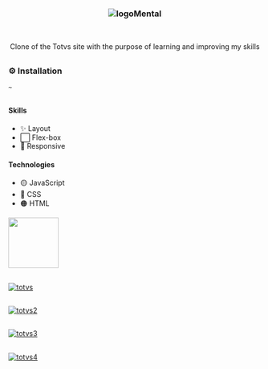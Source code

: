 ### <p align='center'> ![logoMental](https://github.com/fabioVitorio/pag_bootstrap/assets/109548564/acbc2aca-4aa3-42a4-a6d4-7a3ce01cf09e) </p>
<br>
<p align='center'> Clone of the Totvs site with the purpose of learning and improving my skills
<br></p>

##
### ⚙️ Installation
```bash
~
```
##
#### Skills
- ✨ Layout <br>
- ⬜ Flex-box <br>
- 📱 Responsive <br>
 #### Technologies
- 🟡 JavaScript <br>
- 🔵 CSS <br>
- 🟠 HTML <br>

<div>
  <img height="100em" src="https://github-readme-stats.vercel.app/api/pin/?username=fabioVitorio&repo=clone_totvs"/>
  <a href="https://github.com/fabioVitorio">
</div>
  
##
![totvs](https://user-images.githubusercontent.com/109548564/196009432-5d42c84d-efec-44e0-a1e9-d343dc1a5056.PNG)
##
![totvs2](https://user-images.githubusercontent.com/109548564/196009434-5dce44b4-a06f-4f4c-a422-8e3c2ac34a81.PNG)
##
![totvs3](https://user-images.githubusercontent.com/109548564/196009436-44500336-5ace-4d84-9648-5c0866cdff37.PNG)
##
![totvs4](https://user-images.githubusercontent.com/109548564/196009438-705a41c4-729d-4925-b092-b9d6a8fdfb4b.PNG)

